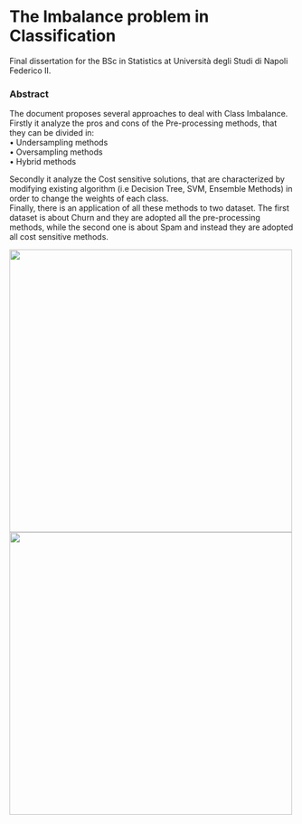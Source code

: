 # The Imbalance problem in Classification

Final dissertation for the BSc in Statistics at Università degli Studi di Napoli Federico II.

### Abstract

The document proposes several approaches to deal with Class Imbalance. Firstly it analyze the pros and cons of the Pre-processing methods, that  they can be divided in: \
• Undersampling methods \
• Oversampling methods \
• Hybrid methods 

Secondly it analyze the Cost sensitive solutions, that are characterized by modifying existing algorithm (i.e Decision Tree, SVM, Ensemble Methods) in order to change the weights of each class. \
Finally, there is an application of all these methods to two dataset. The first dataset is about Churn and they are adopted all the pre-processing methods,
while the second one is about Spam and instead they are adopted all cost sensitive methods.

<div>
    <img align="left" src="https://user-images.githubusercontent.com/103529789/176737827-9fbb47fe-101b-4efe-9df3-f24fead22bfb.png" width='500'>
    <img  align="left" src="https://user-images.githubusercontent.com/103529789/176737847-51056ba2-239e-42da-b247-07af10fdb88a.png" width = '500'>
<div>
